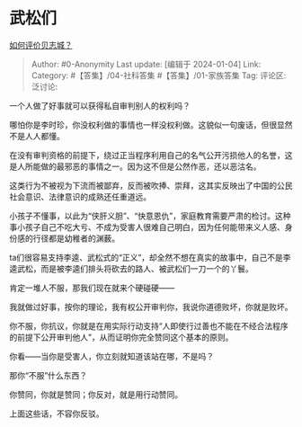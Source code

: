 # 武松们
[如何评价贝志城？](https://www.zhihu.com/question/637433290/answer/3348953259)

> Author: #0-Anonymity
> Last update: [编辑于 2024-01-04]
> Link:
> Category: #【答集】/04-社科答集 #【答集】/01-家族答集 
> Tag:
> 评论区:
> 泛讨论:

一个人做了好事就可以获得私自审判别人的权利吗？

哪怕你是李时珍，你没权利做的事情也一样没权利做。这貌似一句废话，但很显然不是人人都懂。

在没有审判资格的前提下，绕过正当程序利用自己的名气公开污损他人的名誉，这是人所能做的最邪恶的事情之一。因为这不但是公然作恶，还以恶沽名。

这类行为不被视为下流而被鄙弃，反而被吹捧、崇拜，这其实反映出了中国的公民社会意识、法律意识的成熟还任重道远。

小孩子不懂事，以此为“侠肝义胆”、“快意恩仇”，家庭教育需要严肃的检讨。这种事小孩子自己不吃大亏、不成为受害人很难自己明白，因为任何能带来义人感、身份感的行径都是幼稚者的渊薮。

ta们很容易支持李逵、武松式的“正义”，却全然不想在真实的故事中，自己不是李逵武松，而是被李逵们排头将砍去的路人、被武松们一刀一个的丫鬟。

肯定一堆人不服，那我们现在就来个硬碰硬——

我就做过好事，按你的理论，我有权公开审判你，我说你道德败坏，你就是败坏。

你不服，你抗议，你就是在用实际行动支持“人即使行过善也不能在不经合法程序的前提下公开审判他人”，从而证明你完全赞同这个基本的原则。

你看——当你是受害人，你立刻就知道该站在哪，不是吗？

那你“不服”什么东西？

你赞同，你就是赞同；你反对，就是用行动赞同。

上面这些话，不容你反驳。
